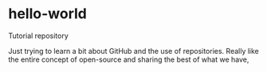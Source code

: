 # hello-world
Tutorial repository

Just trying to learn a bit about GitHub and the use of repositories. Really like the entire concept of open-source and sharing the best of what we have,
